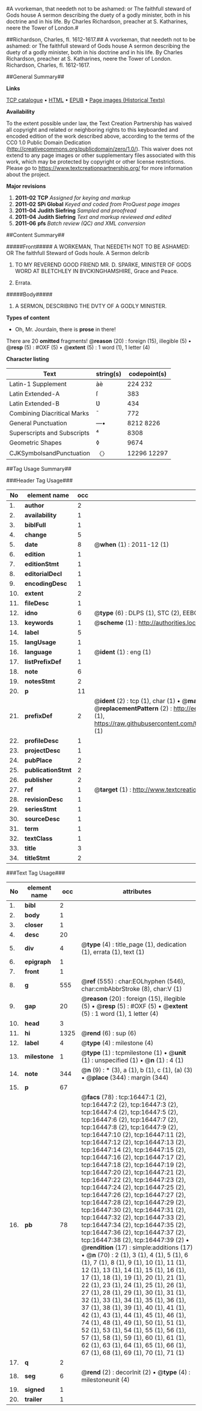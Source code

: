#A vvorkeman, that needeth not to be ashamed: or The faithfull steward of Gods house A sermon describing the duety of a godly minister, both in his doctrine and in his life. By Charles Richardson, preacher at S. Katharines, neere the Tower of London.#

##Richardson, Charles, fl. 1612-1617.##
A vvorkeman, that needeth not to be ashamed: or The faithfull steward of Gods house A sermon describing the duety of a godly minister, both in his doctrine and in his life. By Charles Richardson, preacher at S. Katharines, neere the Tower of London.
Richardson, Charles, fl. 1612-1617.

##General Summary##

**Links**

[TCP catalogue](http://www.ota.ox.ac.uk/tcp/)  • 
[HTML](http://tei.it.ox.ac.uk/tcp/Texts-HTML/free/A10/A10740.html)  • 
[EPUB](http://tei.it.ox.ac.uk/tcp/Texts-EPUB/free/A10/A10740.epub) • 
[Page images (Historical Texts)](https://historicaltexts.jisc.ac.uk/eebo-99851183e)

**Availability**

To the extent possible under law, the Text Creation Partnership has waived all copyright and related or neighboring rights to this keyboarded and encoded edition of the work described above, according to the terms of the CC0 1.0 Public Domain Dedication (http://creativecommons.org/publicdomain/zero/1.0/). This waiver does not extend to any page images or other supplementary files associated with this work, which may be protected by copyright or other license restrictions. Please go to https://www.textcreationpartnership.org/ for more information about the project.

**Major revisions**

1. __2011-02__ __TCP__ *Assigned for keying and markup*
1. __2011-02__ __SPi Global__ *Keyed and coded from ProQuest page images*
1. __2011-04__ __Judith Siefring__ *Sampled and proofread*
1. __2011-04__ __Judith Siefring__ *Text and markup reviewed and edited*
1. __2011-06__ __pfs__ *Batch review (QC) and XML conversion*

##Content Summary##

#####Front#####
A WORKEMAN, That NEEDETH NOT TO BE ASHAMED: OR The faithfull Steward of Gods houſe. A Sermon deſcrib
1. TO MY REVEREND GOOD FRIEND MR. D. SPARKE, MINISTER OF GODS WORD AT BLETCHLEY IN BVCKINGHAMSHIRE, Grace and Peace.

1. Errata.

#####Body#####

1. A SERMON, DESCRIBING THE DVTY OF A GODLY MINISTER.

**Types of content**

  * Oh, Mr. Jourdain, there is **prose** in there!

There are 20 **omitted** fragments! 
 @__reason__ (20) : foreign (15), illegible (5)  •  @__resp__ (5) : #OXF (5)  •  @__extent__ (5) : 1 word (1), 1 letter (4)

**Character listing**


|Text|string(s)|codepoint(s)|
|---|---|---|
|Latin-1 Supplement|àè|224 232|
|Latin Extended-A|ſ|383|
|Latin Extended-B|Ʋ|434|
|Combining             Diacritical Marks|̄|772|
|General Punctuation|—•|8212 8226|
|Superscripts             and Subscripts|⁴|8308|
|Geometric Shapes|◊|9674|
|CJKSymbolsandPunctuation|〈〉|12296 12297|

##Tag Usage Summary##

###Header Tag Usage###

|No|element name|occ|attributes|
|---|---|---|---|
|1.|__author__|2||
|2.|__availability__|1||
|3.|__biblFull__|1||
|4.|__change__|5||
|5.|__date__|8| @__when__ (1) : 2011-12 (1)|
|6.|__edition__|1||
|7.|__editionStmt__|1||
|8.|__editorialDecl__|1||
|9.|__encodingDesc__|1||
|10.|__extent__|2||
|11.|__fileDesc__|1||
|12.|__idno__|6| @__type__ (6) : DLPS (1), STC (2), EEBO-CITATION (1), PROQUEST (1), VID (1)|
|13.|__keywords__|1| @__scheme__ (1) : http://authorities.loc.gov/ (1)|
|14.|__label__|5||
|15.|__langUsage__|1||
|16.|__language__|1| @__ident__ (1) : eng (1)|
|17.|__listPrefixDef__|1||
|18.|__note__|6||
|19.|__notesStmt__|2||
|20.|__p__|11||
|21.|__prefixDef__|2| @__ident__ (2) : tcp (1), char (1)  •  @__matchPattern__ (2) : ([0-9\-]+):([0-9IVX]+) (1), (.+) (1)  •  @__replacementPattern__ (2) : http://eebo.chadwyck.com/downloadtiff?vid=$1&page=$2 (1), https://raw.githubusercontent.com/textcreationpartnership/Texts/master/tcpchars.xml#$1 (1)|
|22.|__profileDesc__|1||
|23.|__projectDesc__|1||
|24.|__pubPlace__|2||
|25.|__publicationStmt__|2||
|26.|__publisher__|2||
|27.|__ref__|1| @__target__ (1) : http://www.textcreationpartnership.org/docs/. (1)|
|28.|__revisionDesc__|1||
|29.|__seriesStmt__|1||
|30.|__sourceDesc__|1||
|31.|__term__|1||
|32.|__textClass__|1||
|33.|__title__|3||
|34.|__titleStmt__|2||


###Text Tag Usage###

|No|element name|occ|attributes|
|---|---|---|---|
|1.|__bibl__|2||
|2.|__body__|1||
|3.|__closer__|1||
|4.|__desc__|20||
|5.|__div__|4| @__type__ (4) : title_page (1), dedication (1), errata (1), text (1)|
|6.|__epigraph__|1||
|7.|__front__|1||
|8.|__g__|555| @__ref__ (555) : char:EOLhyphen (546), char:cmbAbbrStroke (8), char:V (1)|
|9.|__gap__|20| @__reason__ (20) : foreign (15), illegible (5)  •  @__resp__ (5) : #OXF (5)  •  @__extent__ (5) : 1 word (1), 1 letter (4)|
|10.|__head__|3||
|11.|__hi__|1325| @__rend__ (6) : sup (6)|
|12.|__label__|4| @__type__ (4) : milestone (4)|
|13.|__milestone__|1| @__type__ (1) : tcpmilestone (1)  •  @__unit__ (1) : unspecified (1)  •  @__n__ (1) : 4 (1)|
|14.|__note__|344| @__n__ (9) : * (3), a (1), b (1), c (1), (a) (3)  •  @__place__ (344) : margin (344)|
|15.|__p__|67||
|16.|__pb__|78| @__facs__ (78) : tcp:16447:1 (2), tcp:16447:2 (2), tcp:16447:3 (2), tcp:16447:4 (2), tcp:16447:5 (2), tcp:16447:6 (2), tcp:16447:7 (2), tcp:16447:8 (2), tcp:16447:9 (2), tcp:16447:10 (2), tcp:16447:11 (2), tcp:16447:12 (2), tcp:16447:13 (2), tcp:16447:14 (2), tcp:16447:15 (2), tcp:16447:16 (2), tcp:16447:17 (2), tcp:16447:18 (2), tcp:16447:19 (2), tcp:16447:20 (2), tcp:16447:21 (2), tcp:16447:22 (2), tcp:16447:23 (2), tcp:16447:24 (2), tcp:16447:25 (2), tcp:16447:26 (2), tcp:16447:27 (2), tcp:16447:28 (2), tcp:16447:29 (2), tcp:16447:30 (2), tcp:16447:31 (2), tcp:16447:32 (2), tcp:16447:33 (2), tcp:16447:34 (2), tcp:16447:35 (2), tcp:16447:36 (2), tcp:16447:37 (2), tcp:16447:38 (2), tcp:16447:39 (2)  •  @__rendition__ (17) : simple:additions (17)  •  @__n__ (70) : 2 (1), 3 (1), 4 (1), 5 (1), 6 (1), 7 (1), 8 (1), 9 (1), 10 (1), 11 (1), 12 (1), 13 (1), 14 (1), 15 (1), 16 (1), 17 (1), 18 (1), 19 (1), 20 (1), 21 (1), 22 (1), 23 (1), 24 (1), 25 (1), 26 (1), 27 (1), 28 (1), 29 (1), 30 (1), 31 (1), 32 (1), 33 (1), 34 (1), 35 (1), 36 (1), 37 (1), 38 (1), 39 (1), 40 (1), 41 (1), 42 (1), 43 (1), 44 (1), 45 (1), 46 (1), 74 (1), 48 (1), 49 (1), 50 (1), 51 (1), 52 (1), 53 (1), 54 (1), 55 (1), 56 (1), 57 (1), 58 (1), 59 (1), 60 (1), 61 (1), 62 (1), 63 (1), 64 (1), 65 (1), 66 (1), 67 (1), 68 (1), 69 (1), 70 (1), 71 (1)|
|17.|__q__|2||
|18.|__seg__|6| @__rend__ (2) : decorInit (2)  •  @__type__ (4) : milestoneunit (4)|
|19.|__signed__|1||
|20.|__trailer__|1||
